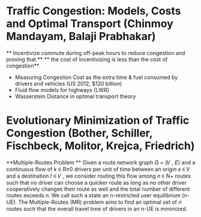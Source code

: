 # Traffic Congestion: Models, Costs and Optimal Transport (Chinmoy Mandayam, Balaji Prabhakar)

** Incentivize commute during off-peak hours to reduce congestion and proving that **
** the cost of incentivizing is less than the cost of congestion**

- Measuring Congestion Cost as the extra time & fuel consumed by drivers and vehicles (US 2012, $120 billion)
- Fluid flow models for highways (LWR) 
- Wasserstein Distance in optimal transport theory

# Evolutionary Minimization of Traffic Congestion (Bother, Schiller, Fischbeck, Molitor, Krejca, Friedrich)

**Multiple-Routes Problem **
Given a route network graph 𝐺 = (𝑉 , 𝐸) and a continuous flow of 𝑘 ∈ R≥0 drivers per unit of time between an origin 𝑠 ∈ 𝑉 
and a destination 𝑡 ∈ 𝑉 , we consider routing this flow among 𝑛 ∈ N+ routes such that no driver can choose a quicker route 
as long as no other driver cooperatively changes their route as well and the total number of different routes exceeds 𝑛. 
We call such a state an n-restricted user equilibrium (n-UE). The Multiple-Routes (MR) problem aims to find an optimal 
set of 𝑛 routes such that the overall travel time of drivers in an n-UE is minimized.

